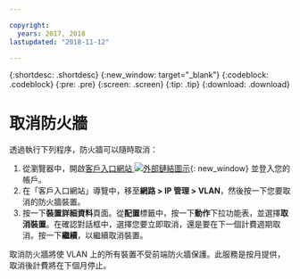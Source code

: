 ```yaml
---

copyright:
  years: 2017, 2018
lastupdated: "2018-11-12"

---
```


{:shortdesc: .shortdesc}
{:new_window: target="_blank"}
{:codeblock: .codeblock}
{:pre: .pre}
{:screen: .screen}
{:tip: .tip}
{:download: .download}

# 取消防火牆

透過執行下列程序，防火牆可以隨時取消：

1. 從瀏覽器中，開啟[客戶入口網站 ![外部鏈結圖示](../../icons/launch-glyph.svg "外部鏈結圖示")](https://control.softlayer.com/){: new_window} 並登入您的帳戶。
2. 在「客戶入口網站」導覽中，移至**網路 > IP 管理 > VLAN**，然後按一下您要取消的防火牆裝置。
3. 按一下**裝置詳細資料**頁面。從**配置**標籤中，按一下**動作**下拉功能表，並選擇**取消裝置**。在確認對話框中，選擇您要立即取消，還是要在下一個計費週期取消。按一下**繼續**，以繼續取消裝置。

取消防火牆將使 VLAN 上的所有裝置不受前端防火牆保護。此服務是按月提供，取消後計費將在下個月停止。

